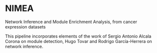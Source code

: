 # NIMEA
Network Inference and Module Enrichment Analysis, from cancer expression datasets 

This pipeline incorporates elements of the work of Sergio Antonio Alcala Corona on module detection, Hugo Tovar and Rodrigo García-Herrera on network inference. 
